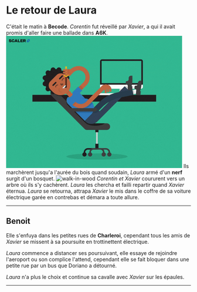 # Le retour de Laura

C'était le matin à **Becode**. 
*Corentin* fut réveillé par *Xavier*, a qui il avait promis d'aller faire une ballade dans **A6K**. 
![dev-in-action](assets/dev-in-action.gif)
Ils marchèrent jusqu'a l'aurée du bois quand soudain, *Laura* armé d'un **nerf** surgit d'un bosquet. 
![walk-in-wood](assets/walk-in-wood.gif)
*Corentin et Xavier* coururent vers un arbre où ils s'y cachèrent. 
*Laura* les chercha et failli repartir quand *Xavier* éternua. 
*Laura* se retourna, attrapa *Xavier* le mis dans le coffre de sa voiture électrique garée en contrebas et démara a toute allure.

---

## Benoit

Elle s'enfuya dans les petites rues de **Charleroi**, cependant tous les amis de *Xavier* se missent à sa poursuite en trottinettent électrique.

*Laura* commence a distancer ses poursuivant, elle essaye de rejoindre l'aeroport ou son complice l'attend, cependant elle se fait bloquer dans une petite rue par un bus que Doriano a détourné.

*Laura* n'a plus le choix et continue sa cavalle avec *Xavier* sur les épaules.

---